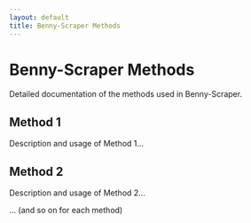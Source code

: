 ```yaml
---
layout: default
title: Benny-Scraper Methods
---
```


# Benny-Scraper Methods

Detailed documentation of the methods used in Benny-Scraper.

## Method 1

Description and usage of Method 1...

## Method 2

Description and usage of Method 2...

... (and so on for each method)
